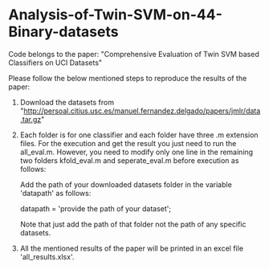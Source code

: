 # Analysis-of-Twin-SVM-on-44-Binary-datasets

Code belongs to the paper: "Comprehensive Evaluation of Twin SVM based Classifiers on UCI Datasets"

Please follow the below mentioned steps to reproduce the results of the paper:

1. Download the datasets from "http://persoal.citius.usc.es/manuel.fernandez.delgado/papers/jmlr/data.tar.gz"
2. Each folder is for one classifier and each folder have three .m extension files. For the execution and get the result you just need 
   to run the all_eval.m. However, you need to modify only one line in the remaining two folders kfold_eval.m and seperate_eval.m before      execution as follows:
   
    Add the path of your downloaded datasets folder in the variable 'datapath' as follows:

   datapath = 'provide the path of your dataset';

   Note that just add the path of that folder not the path of any specific datasets.

3. All the mentioned results of the paper will be printed in an excel file 'all_results.xlsx'. 
